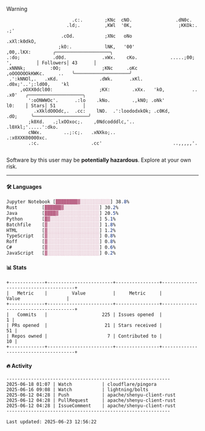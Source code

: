 > [!WARNING]
> ```>                           .'.       .lx,  .;'                 .oo.               
>                         .c:.        ;KNc  cNO.                .dN0c.             
>                       .ld;.         ,KWl  '0K,                 ;KKOk:. .;'       
>                     .cOd.           ;XNc   oNo                 .xXl:k0dkO,       
>                    ;kO:.            lNK,   '00'                 ,00,.lKX:        ╭────────────────────╮
> .:do;            .d0d.             .xWx.    cKo.            .....;00; ',         │ Followers│ 43      │
> .xNNNk;         :0O;               ;KNc     .oKc         ,oOOOOOOkKWKc.     ..   ╰────────────────────╯
>  .':kNNOl,.   .xKd.               .dWk.      .xKl.     .d0x;'..';:ld00,    'kl   
>      ,oOXX0dcl00:                 ;KX:        .xXx.   'kO,          ..    .x0'   ╭────────────────────╮
>         ':oONWWOc'.      .:lo    .kNo.        .,kNO; .oNk'                l0:    │ Stars│ 51          │
>           .xXkldO0Odc,.  .cc:    lNO.  .':loododxkOk; .c0Kd,            .dO;     ╰────────────────────╯
>         ;k0Xd.   .;lxOOxoc;.    ,0Ndcodddlc,'..          .l0Xkl;'.....':dko.     
>         cNWx.        ..;:c;.   .xNXko;..                  .:x0XXK00000xc.        
>         .:c.                   .cc'                          ..,,,,,'.           
>                                                                                  
> ```
> <p>Software by this user may be <b>potentially hazardous</b>. Explore at your own risk.</p>

---

#### 🛠️ Languages
```css
Jupyter Notebook [████████▓░░░░░░░░░░░] 38.8%
Rust         [██████▓░░░░░░░░░░░░░] 30.2%
Java         [████▓░░░░░░░░░░░░░░░] 20.5%
Python       [█▓░░░░░░░░░░░░░░░░░░] 5.1%
Batchfile    [▓░░░░░░░░░░░░░░░░░░░] 1.8%
HTML         [▓░░░░░░░░░░░░░░░░░░░] 1.2%
TypeScript   [▓░░░░░░░░░░░░░░░░░░░] 0.8%
Roff         [▓░░░░░░░░░░░░░░░░░░░] 0.8%
C#           [▓░░░░░░░░░░░░░░░░░░░] 0.6%
JavaScript   [▓░░░░░░░░░░░░░░░░░░░] 0.2%
```

#### 📊 Stats
```
+-------------+------------------------+----------------+--------------------------------------+
|   Metric    |         Value          |     Metric     |                Value                 |
+-------------+------------------------+----------------+--------------------------------------+
|   Commits   |                    225 | Issues opened  |                                    1 |
| PRs opened  |                     21 | Stars received |                                   51 |
| Repos owned |                      7 | Contributed to |                                   10 |
+-------------+------------------------+----------------+--------------------------------------+
```

#### 🔥 Activity
```
------------------------------------------------------------
2025-06-18 01:07 | Watch           | cloudflare/pingora
2025-06-16 09:08 | Watch           | lightning/bolts
2025-06-12 04:28 | Push            | apache/shenyu-client-rust
2025-06-12 04:28 | PullRequest     | apache/shenyu-client-rust
2025-06-12 04:28 | IssueComment    | apache/shenyu-client-rust
------------------------------------------------------------

Last updated: 2025-06-23 12:56:22
```

